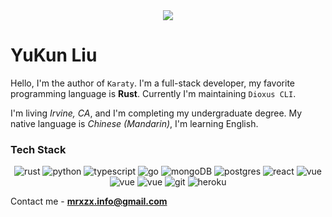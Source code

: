 <div class="m-2" align="center"><img class="rounded-lg" src="/assets/images/avatar.jpeg" /></div>

# YuKun Liu

Hello, I'm the author of `Karaty`. I'm a full-stack developer, my favorite programming language is **Rust**.
Currently I'm maintaining `Dioxus CLI`.

I'm living *Irvine, CA*, and I'm completing my undergraduate degree. My native language is *Chinese (Mandarin)*, I'm learning English.

### Tech Stack

<div align="center" class="not-prose flex justify-center flex-row flex-wrap gap-2">
      <img src="https://img.shields.io/badge/Rust-5F4321?style=for-the-badge&logo=rust&logoColor=white" class="m-0" alt="rust"/>
      <img src="https://img.shields.io/badge/Python-FFD43B?style=for-the-badge&logo=python&logoColor=blue" class="m-0" alt="python"/>
      <img src="https://img.shields.io/badge/TypeScript-007ACC?style=for-the-badge&logo=typescript&logoColor=white" class="m-0" alt="typescript"/>
      <img src="https://img.shields.io/badge/Go-108B96?style=for-the-badge&logo=go&logoColor=DFF9FB" class="m-0" alt="go"/>
      <img src="https://img.shields.io/badge/MongoDB-4EA94B?style=for-the-badge&logo=mongodb&logoColor=white" class="m-0" alt="mongoDB"/>
      <img src="https://img.shields.io/badge/PostgreSQL-316192?style=for-the-badge&logo=postgresql&logoColor=white" class="m-0" alt="postgres"/>
      <img src="https://img.shields.io/badge/React-20232A?style=for-the-badge&logo=react&logoColor=61DAFB" class="m-0" alt="react"/>
      <img src="https://img.shields.io/badge/Vue-35495E?style=for-the-badge&logo=vue.js&logoColor=4FC08D" class="m-0" alt="vue"/>
      <img src="https://img.shields.io/badge/Tailwind-F5F1FA?style=for-the-badge&logo=tailwindcss&logoColor=38BDF9" class="m-0" alt="vue"/>
      <img src="https://img.shields.io/badge/Deno-000000?style=for-the-badge&logo=deno&logoColor=white" class="m-0" alt="vue"/>
      <img src="https://img.shields.io/badge/GIT-E44C30?style=for-the-badge&logo=git&logoColor=white" class="m-0" alt="git"/>
      <img src="https://img.shields.io/badge/Heroku-430098?style=for-the-badge&logo=heroku&logoColor=white" class="m-0" alt="heroku"/>
</div>

Contact me - [**mrxzx.info@gmail.com**](mailto:mrxzx.info@gmail.com)
